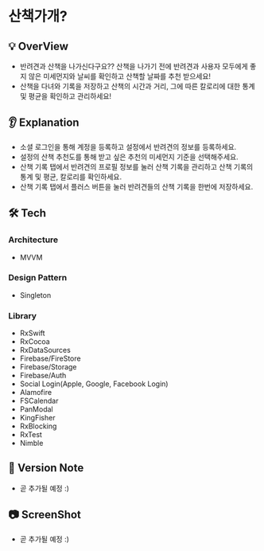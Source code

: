 # 산책가개?

## 💡 OverView

- 반려견과 산책을 나가신다구요?? 산책을 나가기 전에 반려견과 사용자 모두에게 좋지 않은 미세먼지와 날씨를 확인하고 산책할 날짜를 추천 받으세요!
- 산책을 다녀와 기록을 저장하고 산책의 시간과 거리, 그에 따른 칼로리에 대한 통계 및 평균을 확인하고 관리하세요!

## 👂 Explanation

- 소셜 로그인을 통해 계정을 등록하고 설정에서 반려견의 정보를 등록하세요.
- 설정의 산책 추천도를 통해 받고 싶은 추천의 미세먼지 기준을 선택해주세요.
- 산책 기록 탭에서 반려견의 프로필 정보를 눌러 산책 기록을 관리하고 산책 기록의 통계 및 평균, 칼로리를 확인하세요.
- 산책 기록 탭에서 플러스 버튼을 눌러 반려견들의 산책 기록을 한번에 저장하세요.

## 🛠 Tech
### Architecture
- MVVM

### Design Pattern
- Singleton

### Library
- RxSwift
- RxCocoa
- RxDataSources
- Firebase/FireStore
- Firebase/Storage
- Firebase/Auth
- Social Login(Apple, Google, Facebook Login)
- Alamofire
- FSCalendar
- PanModal
- KingFisher
- RxBlocking
- RxTest
- Nimble

## 📌 Version Note
- 곧 추가될 예정 :)

## 📷 ScreenShot
- 곧 추가될 예정 :)
